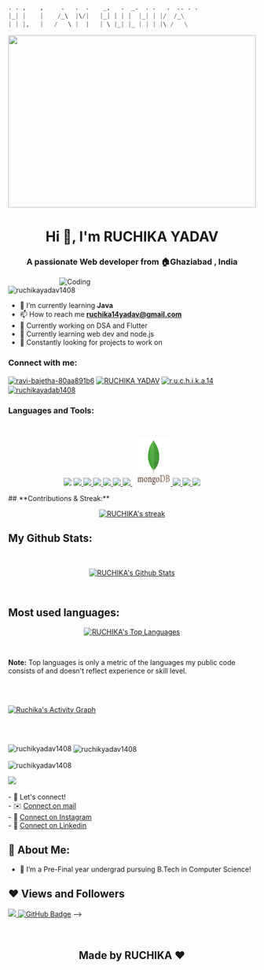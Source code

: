 <!-- [![MasterHead](https://media2.giphy.com/media/L8K62iTDkzGX6/giphy.gif?cid=ecf05e479vfivpcx94hp87pq9pu3bwcgqedxx4ytfh59jla6&rid=giphy.gif&ct=g)](https://rishavchanda.io) -->
```python
. . ,    ,     .   .  .    _,   .  _.  . .   .  .. . .
|_| |    |    /_\  |\/|   |_| | | |  |_| | |/  /_\
| | |,   |   /   \ |  |   | \ |_| |_ | | | |\ /   \
```
<a href="#"><img width="100%" height="350" src="https://media2.giphy.com/media/L8K62iTDkzGX6/giphy.gif?cid=ecf05e479vfivpcx94hp87pq9pu3bwcgqedxx4ytfh59jla6&rid=giphy.gif&ct=g"/></a>
<h1 align="center">Hi 👋, I'm  RUCHIKA YADAV</h1>
<h3 align="center">A passionate Web developer from 🏠Ghaziabad , India</h3>
<img align="right" alt="Coding" width="400" src="https://miro.medium.com/max/1400/1*lhOax3cZATGZwEhG0uTYRA.gif">
<p align="left"> <img src="https://komarev.com/ghpvc/?username=ruchikayadav1408&label=Profile%20views&color=0e75b6&style=flat" alt="ruchikayadav1408" /> </p>



- 🌱 I’m currently learning **Java** 
- 📫 How to reach me **ruchika14yadav@gmail.com**
- 🔭 Currently working on DSA and Flutter <br>
- 🔰 Currently learning web dev and node.js<br>
- 👀 Constantly looking for projects to work on <br>

<h3 align="left">Connect with me:</h3>
<p align="left">

<a href="https://www.linkedin.com/in/ruchika-connected14/" target="blank"><img align="center" src="https://raw.githubusercontent.com/rahuldkjain/github-profile-readme-generator/master/src/images/icons/Social/linked-in-alt.svg" alt="ravi-bajetha-80aa891b6" height="30" width="40" /></a>
<a href="https://fb.com/profile.php?id=100009174844223" target="blank"><img align="center" src="https://raw.githubusercontent.com/rahuldkjain/github-profile-readme-generator/master/src/images/icons/Social/facebook.svg" alt="RUCHIKA YADAV" height="30" width="40" /></a>
<a href="https://instagram.com/ravi_bajetha_" target="blank"><img align="center" src="https://raw.githubusercontent.com/rahuldkjain/github-profile-readme-generator/master/src/images/icons/Social/instagram.svg" alt="r.u.c.h.i.k.a.14" height="30" width="40" /></a>
<a href="https://leetcode.com/ruchika_14/" target="blank"><img align="center" src="https://raw.githubusercontent.com/rahuldkjain/github-profile-readme-generator/master/src/images/icons/Social/leet-code.svg" alt="ruchikayadab1408" height="30" width="40" /></a>
</p>

<h3 align="left">Languages and Tools:</h3>

<br>
<p align="center">
<a href="https://reactjs.org/" target="_blank"><img src="https://img.icons8.com/color/96/000000/c-programming.png"/></a>
<a href="https://www.w3schools.com/CPP/default.asp" target="_blank"><img src="https://img.icons8.com/color/96/000000/java-coffee-cup-logo--v1.png"/> </a> 
<a href="https://www.w3.org/html/" target="_blank"> <img src="https://img.icons8.com/color/96/000000/html-5.png"/> </a> 
<a href="https://www.w3schools.com/css/" target="_blank"> <img src="https://img.icons8.com/color/96/000000/css3.png"/> </a>
<a href="https://developer.mozilla.org/en-US/docs/Web/JavaScript" target="_blank"> <img src="https://img.icons8.com/color/96/000000/javascript.png"/> </a> 
<a href="https://www.python.org" target="_blank"> <img src="https://img.icons8.com/color/96/000000/python.png"/> </a>
<a style="padding-right:8px;" href="https://www.mysql.com/" target="_blank"> <img src="https://img.icons8.com/fluent/96/000000/mysql-logo.png"/> </a>
<a href="https://www.mongodb.com/" target="_blank"> <img src="https://raw.githubusercontent.com/devicons/devicon/master/icons/mongodb/mongodb-original-wordmark.svg" alt="mongodb" width="70" height="96"/> </a> 
    <a href="https://git-scm.com/" target="_blank"> <img src="https://img.icons8.com/color/96/000000/git.png"/> </a>
    <a href="https://www.w3schools.com/CPP/default.asp" target="_blank"><img src="https://img.icons8.com/fluency/96/000000/google-cloud.png"/> </a> 
  <a href="https://github.blog/" target="_blank"><img src="https://img.icons8.com/ios-filled/96/000000/github.png"/></a>
</p>
## **Contributions & Streak:**
<br>

<p align="center">
    <a href="https://github.com/ruchikayadav1408/github-readme-streak-stats">
        <img title="🔥 Get streak stats for your profile at git.io/streak-stats" alt="RUCHIKA's streak" src="https://github-readme-streak-stats.herokuapp.com/?user=ruchikayadav1408&theme=omni&hide_border=true&stroke=0000&background=060A0CD0"/>
    </a>
</p>

## **My Github Stats:**

  <br/>
  <p align="center">
    <a href="https://github.com/ruchikayadav1408/github-readme-stats"><img alt="RUCHIKA's Github Stats" src="https://github-readme-stats.vercel.app/api?username=ruchikayadav1408&show_icons=true&count_private=true&theme=radical&hide_border=true&bg_color=0D1117" />
    </a>
  </p>
<br>

##  **Most used languages:**

  <p align="center">
     <a href="https://github.com/ruchikayadav1408/github-readme-stats"><img alt="RUCHIKA's Top Languages" src="https://github-readme-stats.vercel.app/api/top-langs/?username=ruchikayadav1408&langs_count=8&count_private=true&layout=compact&theme=highcontrast&hide_border=true&bg_color=0D1117" />
   </a>
  </p>
  
  <br/>

  <b>Note:</b> Top languages is only a metric of the languages my public code consists of and doesn't reflect experience or skill level.


<br/>
<br/>

<a href="https://github.com/ruchikayadav1408/github-readme-activity-graph"><img alt="Ruchika's Activity Graph" src="https://activity-graph.herokuapp.com/graph?username=ruchikayadav1408&bg_color=0D1117&color=5BCDEC&line=5BCDEC&point=FFFFFF&hide_border=true" /></a>

<br/>
<br/>


<p><img align="left" src="https://github-readme-stats.vercel.app/api/top-langs?username=ruchikyadav1408&show_icons=true&locale=en&layout=compact" alt="ruchikyadav1408" /></p>

<p>&nbsp;<img align="center" src="https://github-readme-stats.vercel.app/api?username=ruchikyadav1408&show_icons=true&locale=en" alt="ruchikyadav1408" /></p>

<p><img align="center" src="https://github-readme-streak-stats.herokuapp.com/?user=ruchikyadav1408&" alt="ruchikyadav1408" /></p>
<p align="left">
  <a href="https://github.com/Platane/snk#readme">
    <img src="https://raw.githubusercontent.com/ruchikyadav1408/ruchikyadav1408/output/github-snake-dark.svg" />
  </a>
</p>
- 🤝 Let's connect! <br>
  - ✉️ <A href="https://mail.google.com/mail/u/0/?fs=1&to=ruchika14yadav@gmail.com&tf=cm">Connect on mail</A> <br>
  - 📸 <A href="https://www.instagram.com/ruchii.jpeg__">Connect on Instagram</A> <br>
  - 👔 <A href="https://www.linkedin.com/in/ruchika-connected14">Connect on Linkedin</A> <br>


## 🚀 About Me:
- 🔭 I’m a Pre-Final year undergrad pursuing B.Tech in Computer Science!
<!-- - 👨‍💻I am a Front-End Developer -->
 ## :heart: Views and Followers
<a href="https://github.com/ruchikayadav1408/github-profile-views-counter">
    <img src="https://komarev.com/ghpvc/?username=ruchikayadav1408">
</a>
<a href="https://github.com/ruchikayadav1408?tab=followers"><img src="https://img.shields.io/github/followers/ruchikayadav1408?label=Followers&style=social" alt="GitHub Badge"></a> -->


 
<br>
<br><br>
<div align="center">

  ## **Made by RUCHIKA  ❤️**

</div>